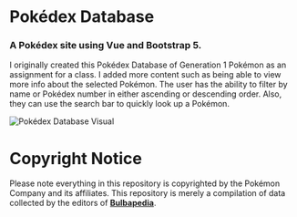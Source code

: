 # Pokédex Database

### A Pokédex site using Vue and Bootstrap 5.

I originally created this Pokédex Database of Generation 1 Pokémon as an assignment for a class. I added more content such as being able to view more info about the selected Pokémon. The user has the ability to filter by name or Pokédex number in either ascending or descending order. Also, they can use the search bar to quickly look up a Pokémon.

![Pokédex Database Visual](src/assets/pokedex.gif)

# Copyright Notice

Please note everything in this repository is copyrighted by the Pokémon Company and its affiliates. This repository is merely a compilation of data collected by the editors of **[Bulbapedia](https://bulbapedia.bulbagarden.net/wiki/Main_Page)**.
